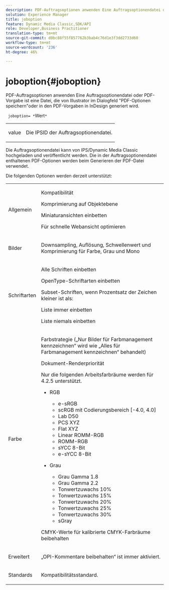 ```yaml
---
description: PDF-Auftragsoptionen anwenden Eine Auftragsoptionendatei oder PDF-Vorgabe ist eine Datei, die von Illustrator im Dialogfeld "PDF-Optionen speichern"oder in den PDF-Vorgaben in InDesign generiert wird.
solution: Experience Manager
title: joboption
feature: Dynamic Media Classic,SDK/API
role: Developer,Business Practitioner
translation-type: tm+mt
source-git-commit: d0bc88f55f857762b3bab4c76d1e3f3dd2733d60
workflow-type: tm+mt
source-wordcount: '236'
ht-degree: 46%

---
```



# joboption{#joboption}

PDF-Auftragsoptionen anwenden Eine Auftragsoptionendatei oder PDF-Vorgabe ist eine Datei, die von Illustrator im Dialogfeld &quot;PDF-Optionen speichern&quot;oder in den PDF-Vorgaben in InDesign generiert wird.

` joboption= *`Wert`*`

<table id="simpletable_BA7B58BE0B0740298D45DDEBE7832D93"> 
 <tr class="strow"> 
  <td class="stentry"> <p><span class="codeph"> <span class="varname"> value</span></span> </p> </td> 
  <td class="stentry"> <p>Die IPSID der Auftragsoptionendatei. </p></td> 
 </tr> 
</table>

Die Auftragsoptionendatei kann von IPS/Dynamic Media Classic hochgeladen und veröffentlicht werden. Die in der Auftragsoptionendatei enthaltenen PDF-Optionen werden beim Generieren der PDF-Datei verwendet.

Die folgenden Optionen werden derzeit unterstützt:

<table id="simpletable_7E0AE8A06AE54A02AF0107FBEDF73D61"> 
 <tr class="strow"> 
  <td class="stentry"> <p>Allgemein </p></td> 
  <td class="stentry"> <p> Kompatibilität </p> <p> Komprimierung auf Objektebene </p> <p> Miniaturansichten einbetten </p> <p> Für schnelle Webansicht optimieren </p> </td> 
 </tr> 
 <tr class="strow"> 
  <td class="stentry"> <p>Bilder </p></td> 
  <td class="stentry"> <p> Downsampling, Auflösung, Schwellenwert und Komprimierung für Farbe, Grau und Mono </p> </td> 
 </tr> 
 <tr class="strow"> 
  <td class="stentry"> <p>Schriftarten </p></td> 
  <td class="stentry"> <p> Alle Schriften einbetten </p> <p> OpenType-Schriftarten einbetten </p> <p> Subset-Schriften, wenn Prozentsatz der Zeichen kleiner ist als: </p> <p> Liste immer einbetten </p> <p> Liste niemals einbetten </p> </td> 
 </tr> 
 <tr class="strow"> 
  <td class="stentry"> <p>Farbe </p></td> 
  <td class="stentry"> <p> Farbstrategie („Nur Bilder für Farbmanagement kennzeichnen“ wird wie „Alles für Farbmanagement kennzeichnen“ behandelt) </p> <p> Dokument-Renderpriorität </p> <p> Nur die folgenden Arbeitsfarbräume werden für 4.2.5 unterstützt. </p> <p> 
    <ul id="ul_3F3EFDFB6A3340978AE31DEDF0FDA2C8"> 
     <li id="li_17A9FA99D6CA4C5182E383A85F0E3C90"> RGB <p> 
       <ul id="ul_1DD0C264DA1248319E751ADD18140C6D"> 
        <li id="li_B91B4D0C1D80442EB8690933AFA1F093"> e-sRGB </li> 
        <li id="li_D7F8C500DF5E4CBC8FFA4FEFB8E4E036"> scRGB mit Codierungsbereich [-4.0, 4.0] </li> 
        <li id="li_942CD69732984E16A71C2F75EC5B5245"> Lab D50 </li> 
        <li id="li_7063B9E98D1E4946AC8F0EF7BC988806"> PCS XYZ </li> 
        <li id="li_5809447576B147B68630C4B7EC2E7870"> Flat XYZ </li> 
        <li id="li_3B5DA42A04124A6BAA12343AFC19F620">Linear ROMM-RGB </li> 
        <li id="li_DEC3028FA9C34176B761D12B7179B44F">ROMM-RGB </li> 
        <li id="li_3E7E7C4A680C4E3EADE0A26048ECF1F4"> sYCC 8-Bit </li> 
        <li id="li_16A615C9A74D443AB3C63B3FE3AB5443"> e-sYCC 8-Bit </li> 
       </ul> </p> </li> 
     <li id="li_AFA6D4D8C0624AA495E2EB2F0F0C7F7B">Grau <p> 
       <ul id="ul_945389DD426F44C09EB9C7F23933CB77"> 
        <li id="li_DB0AE3DFFC184480BB91666FF1BB4776">Grau Gamma 1.8 </li> 
        <li id="li_755C556ED94740D1BD30EBE67018E074">Grau Gamma 2.2 </li> 
        <li id="li_67437440AFB54B7686333A55233AA87F">Tonwertzuwachs 10% </li> 
        <li id="li_0D6CA6004EC84048B5F2198406F4F343">Tonwertzuwachs 15% </li> 
        <li id="li_1AFD11C23AB147978559D8F00BFB3142">Tonwertzuwachs 20% </li> 
        <li id="li_6CD5ACEF6B0B49E8BACA8264FE0E9C44"> Tonwertzuwachs 25% </li> 
        <li id="li_AB5F1FA7111041BD82353E02A284A546">Tonwertzuwachs 30% </li> 
        <li id="li_7433278AE8054AD28BD38A0A6E4EF7EF"> sGray </li> 
       </ul> </p> </li> 
    </ul> </p> <p> CMYK-Werte für kalibrierte CMYK-Farbräume beibehalten </p> </td> 
 </tr> 
 <tr class="strow"> 
  <td class="stentry"> <p>Erweitert </p></td> 
  <td class="stentry"> <p>„OPI-Kommentare beibehalten“ ist immer aktiviert. </p></td> 
 </tr> 
 <tr class="strow"> 
  <td class="stentry"> <p>Standards </p></td> 
  <td class="stentry"> <p>Kompatibilitätsstandard. </p></td> 
 </tr> 
</table>

